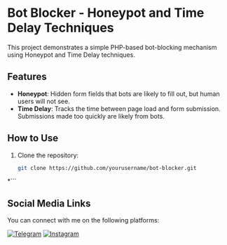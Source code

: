 # Bot Blocker - Honeypot and Time Delay Techniques

This project demonstrates a simple PHP-based bot-blocking mechanism using Honeypot and Time Delay techniques.

## Features

- **Honeypot**: Hidden form fields that bots are likely to fill out, but human users will not see.
- **Time Delay**: Tracks the time between page load and form submission. Submissions made too quickly are likely from bots.

## How to Use

1. Clone the repository:
   ```bash
   git clone https://github.com/yourusername/bot-blocker.git
*```
## Social Media Links

You can connect with me on the following platforms:

[![Telegram](https://img.shields.io/badge/Telegram-2CA5E0?style=flat&logo=telegram&logoColor=white)](https://t.me/shayan_golshan22)
[![Instagram](https://img.shields.io/badge/Instagram-E4405F?style=flat&logo=instagram&logoColor=white)](https://www.instagram.com/shayan.glshn/)
